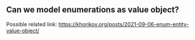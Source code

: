 ## Can we model enumerations as value object? ##
Possible related link: https://khorikov.org/posts/2021-09-06-enum-entity-value-object/
